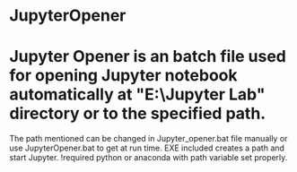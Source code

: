 # JupyterOpener
<h1> Jupyter Opener is an batch file used for opening Jupyter notebook automatically at "E:\Jupyter Lab" directory or to the specified path.</h1>
The path mentioned can be changed in Jupyter_opener.bat file manually or use JupyterOpener.bat to get at run time.
EXE included creates a path and start Jupyter.
!required python or anaconda with path variable set properly.
